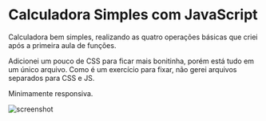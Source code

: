 # Calculadora Simples com JavaScript

Calculadora bem simples, realizando as quatro operações básicas que criei após a primeira aula de funções.

Adicionei um pouco de CSS para ficar mais bonitinha, porém está tudo em um único arquivo. Como é um exercício para fixar, não gerei arquivos separados para CSS e JS.

Minimamente responsiva.

![screenshot](https://github.com/gabrielagamino/calculadoraSimplesJS/assets/106332483/5109035e-b31f-4c1a-b137-726d9b16bade)

